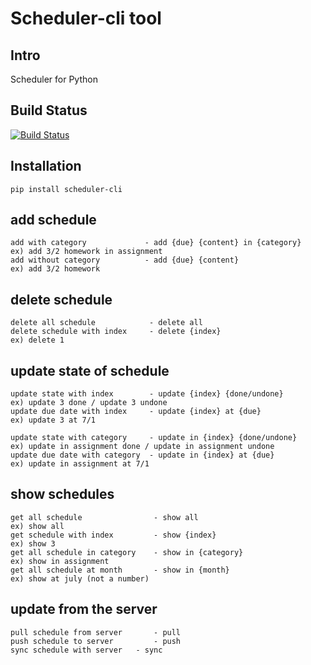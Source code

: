 Scheduler-cli tool
================================
Intro
-----
Scheduler for Python


Build Status
-----------------
[![Build Status](https://travis-ci.org/jil8885/scheduler-cli.svg?branch=master)](https://travis-ci.org/jil8885/scheduler-cli)



Installation
-----------------

	pip install scheduler-cli
	



add schedule
-----------------

	add with category             - add {due} {content} in {category}   ex) add 3/2 homework in assignment
	add without category          - add {due} {content}                 ex) add 3/2 homework



delete schedule
-----------------

	delete all schedule            - delete all
	delete schedule with index     - delete {index}                     ex) delete 1
	


update state of schedule
-----------------

	update state with index        - update {index} {done/undone}        ex) update 3 done / update 3 undone 
	update due date with index     - update {index} at {due}             ex) update 3 at 7/1
	
	update state with category     - update in {index} {done/undone}     ex) update in assignment done / update in assignment undone
	update due date with category  - update in {index} at {due}          ex) update in assignment at 7/1
	
	
	
show schedules
-----------------
	
	get all schedule                - show all                            ex) show all
	get schedule with index         - show {index}                        ex) show 3
	get all schedule in category    - show in {category}                  ex) show in assignment
	get all schedule at month       - show in {month}                     ex) show at july (not a number)



update from the server
------------------------

	pull schedule from server       - pull
	push schedule to server         - push
	sync schedule with server	- sync
